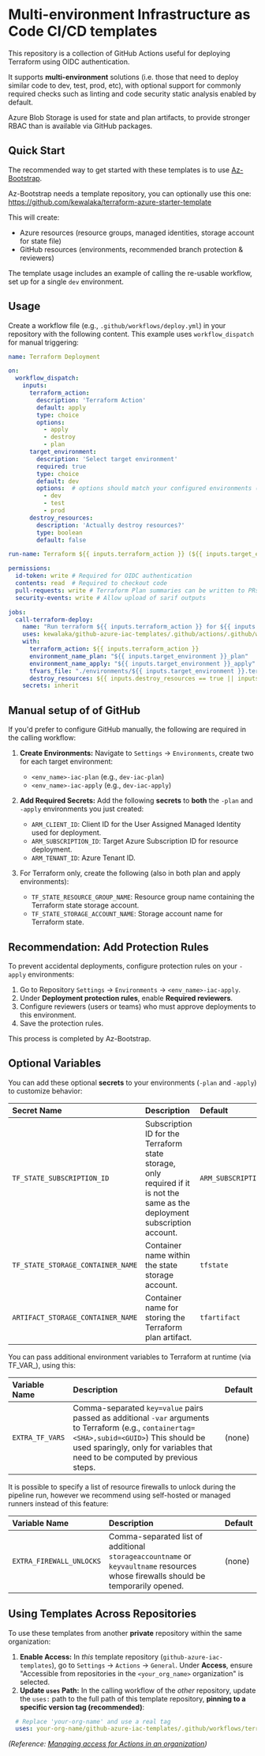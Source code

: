 # Multi-environment Infrastructure as Code CI/CD templates

This repository is a collection of GitHub Actions useful for deploying Terraform using OIDC authentication.

It supports **multi-environment** solutions (i.e. those that need to deploy similar code to dev, test, prod, etc), with optional support for commonly required checks such as linting and code security static analysis enabled by default.

Azure Blob Storage is used for state and plan artifacts, to provide stronger RBAC than is available via GitHub packages.

## Quick Start

The recommended way to get started with these templates is to use [Az-Bootstrap](https://github.com/kewalaka/az-bootstrap).

Az-Bootstrap needs a template repository, you can optionally use this one: <https://github.com/kewalaka/terraform-azure-starter-template>

This will create:

- Azure resources (resource groups, managed identities, storage account for state file)
- GitHub resources (environments, recommended branch protection & reviewers)

The template usage includes an example of calling the re-usable workflow, set up for a single `dev` environment.

## Usage

Create a workflow file (e.g., `.github/workflows/deploy.yml`) in your repository with the following content. This example uses `workflow_dispatch` for manual triggering:

```yaml
name: Terraform Deployment

on:
  workflow_dispatch:
    inputs:
      terraform_action:
        description: 'Terraform Action'
        default: apply
        type: choice
        options:
          - apply
          - destroy
          - plan
      target_environment:
        description: 'Select target environment'
        required: true
        type: choice
        default: dev
        options:  # options should match your configured environments (e.g., dev, test, prod)
          - dev
          - test
          - prod
      destroy_resources:
        description: 'Actually destroy resources?'
        type: boolean
        default: false

run-name: Terraform ${{ inputs.terraform_action }} (${{ inputs.target_environment }}) by @${{ github.actor }}

permissions:
  id-token: write # Required for OIDC authentication
  contents: read  # Required to checkout code
  pull-requests: write # Terraform Plan summaries can be written to PRs as comments
  security-events: write # Allow upload of sarif outputs

jobs:
  call-terraform-deploy:
    name: "Run terraform ${{ inputs.terraform_action }} for ${{ inputs.target_environment }}"
    uses: kewalaka/github-azure-iac-templates/.github/actions/.github/workflows/terraform-deploy-template.yml@v1.0
    with:
      terraform_action: ${{ inputs.terraform_action }}
      environment_name_plan: "${{ inputs.target_environment }}_plan"
      environment_name_apply: "${{ inputs.target_environment }}_apply"
      tfvars_file: "./environments/${{ inputs.target_environment }}.terraform.tfvars"
      destroy_resources: ${{ inputs.destroy_resources == true || inputs.terraform_action == 'destroy' }}
    secrets: inherit

```

## Manual setup of of GitHub

If you'd prefer to configure GitHub manually, the following are required in the calling workflow:

1. **Create Environments:** Navigate to `Settings` -> `Environments`, create two for each target environment:
    - `<env_name>-iac-plan` (e.g., `dev-iac-plan`)
    - `<env_name>-iac-apply` (e.g., `dev-iac-apply`)

1. **Add Required Secrets:** Add the following **secrets** to **both** the `-plan` and `-apply` environments you just created:
    - `ARM_CLIENT_ID`: Client ID for the User Assigned Managed Identity used for deployment.
    - `ARM_SUBSCRIPTION_ID`: Target Azure Subscription ID for resource deployment.
    - `ARM_TENANT_ID`: Azure Tenant ID.

1. For Terraform only, create the following (also in both plan and apply environments):
    - `TF_STATE_RESOURCE_GROUP_NAME`: Resource group name containing the Terraform state storage account.
    - `TF_STATE_STORAGE_ACCOUNT_NAME`: Storage account name for Terraform state.

## Recommendation: Add Protection Rules

To prevent accidental deployments, configure protection rules on your `-apply` environments:

1. Go to Repository `Settings` -> `Environments` -> `<env_name>-iac-apply`.
1. Under **Deployment protection rules**, enable **Required reviewers**.
1. Configure reviewers (users or teams) who must approve deployments to this environment.
1. Save the protection rules.

This process is completed by Az-Bootstrap.

## Optional Variables

You can add these optional **secrets** to your environments (`-plan` and `-apply`) to customize behavior:

| Secret Name | Description | Default |
| :---------- | :---------- | :------ |
| `TF_STATE_SUBSCRIPTION_ID`      | Subscription ID for the Terraform state storage, only required if it is not the same as the deployment subscription account.   | `ARM_SUBSCRIPTION_ID` |
| `TF_STATE_STORAGE_CONTAINER_NAME` | Container name within the state storage account. | `tfstate` |
| `ARTIFACT_STORAGE_CONTAINER_NAME` | Container name for storing the Terraform plan artifact. | `tfartifact` |

You can pass additional environment variables to Terraform at runtime (via TF_VAR_), using this:

| Variable Name | Description | Default |
| :------------ | :---------- | :------ |
| `EXTRA_TF_VARS`           | Comma-separated `key=value` pairs passed as additional `-var` arguments to Terraform (e.g., `containertag=<SHA>,subid=<GUID>`)  This should be used sparingly, only for variables that need to be computed by previous steps. | (none) |

It is possible to specify a list of resource firewalls to unlock during the pipeline run, however we recommend using self-hosted or managed runners instead of this feature:

| Variable Name | Description | Default |
| :------------ | :---------- | :------ |
| `EXTRA_FIREWALL_UNLOCKS`  | Comma-separated list of additional `storageaccountname` or `keyvaultname` resources whose firewalls should be temporarily opened. | (none) |

## Using Templates Across Repositories

To use these templates from another **private** repository within the same organization:

1. **Enable Access:** In *this* template repository (`github-azure-iac-templates`), go to `Settings` -> `Actions` -> `General`. Under **Access**, ensure "Accessible from repositories in the `<your_org_name>` organization" is selected.
1. **Update `uses` Path:** In the calling workflow of the *other* repository, update the `uses:` path to the full path of this template repository, **pinning to a specific version tag (recommended)**:

```yaml
  # Replace 'your-org-name' and use a real tag
  uses: your-org-name/github-azure-iac-templates/.github/workflows/terraform-deploy-template.yml@v1.0
```

*(Reference: [Managing access for Actions in an organization](https://docs.github.com/en/repositories/managing-your-repositorys-settings-and-features/enabling-features-for-your-repository/managing-github-actions-settings-for-a-repository#managing-access-for-a-private-repository-in-an-organization))*
